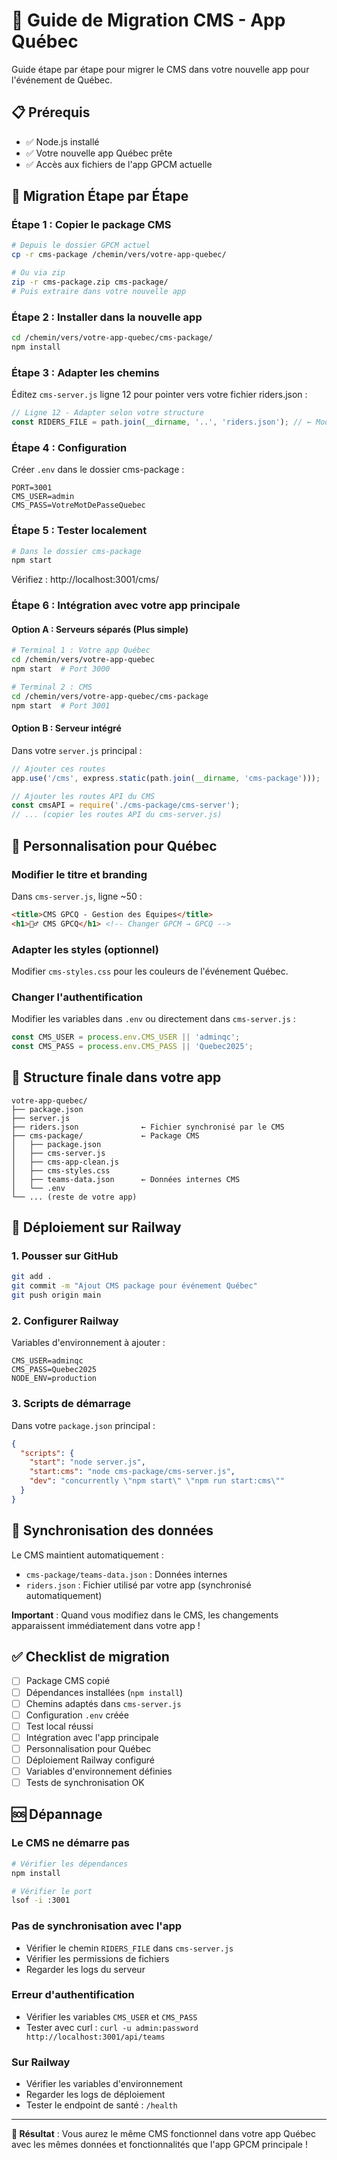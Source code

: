 # 🚀 Guide de Migration CMS - App Québec

Guide étape par étape pour migrer le CMS dans votre nouvelle app pour l'événement de Québec.

## 📋 Prérequis

- ✅ Node.js installé
- ✅ Votre nouvelle app Québec prête
- ✅ Accès aux fichiers de l'app GPCM actuelle

## 🔄 Migration Étape par Étape

### Étape 1 : Copier le package CMS

```bash
# Depuis le dossier GPCM actuel
cp -r cms-package /chemin/vers/votre-app-quebec/

# Ou via zip
zip -r cms-package.zip cms-package/
# Puis extraire dans votre nouvelle app
```

### Étape 2 : Installer dans la nouvelle app

```bash
cd /chemin/vers/votre-app-quebec/cms-package/
npm install
```

### Étape 3 : Adapter les chemins

Éditez `cms-server.js` ligne 12 pour pointer vers votre fichier riders.json :

```javascript
// Ligne 12 - Adapter selon votre structure
const RIDERS_FILE = path.join(__dirname, '..', 'riders.json'); // ← Modifier ce chemin
```

### Étape 4 : Configuration

Créer `.env` dans le dossier cms-package :

```env
PORT=3001
CMS_USER=admin
CMS_PASS=VotreMotDePasseQuebec
```

### Étape 5 : Tester localement

```bash
# Dans le dossier cms-package
npm start
```

Vérifiez : http://localhost:3001/cms/

### Étape 6 : Intégration avec votre app principale

#### Option A : Serveurs séparés (Plus simple)

```bash
# Terminal 1 : Votre app Québec
cd /chemin/vers/votre-app-quebec
npm start  # Port 3000

# Terminal 2 : CMS
cd /chemin/vers/votre-app-quebec/cms-package
npm start  # Port 3001
```

#### Option B : Serveur intégré

Dans votre `server.js` principal :

```javascript
// Ajouter ces routes
app.use('/cms', express.static(path.join(__dirname, 'cms-package')));

// Ajouter les routes API du CMS
const cmsAPI = require('./cms-package/cms-server');
// ... (copier les routes API du cms-server.js)
```

## 🔧 Personnalisation pour Québec

### Modifier le titre et branding

Dans `cms-server.js`, ligne ~50 :

```html
<title>CMS GPCQ - Gestion des Équipes</title>
<h1>🚴‍♂️ CMS GPCQ</h1> <!-- Changer GPCM → GPCQ -->
```

### Adapter les styles (optionnel)

Modifier `cms-styles.css` pour les couleurs de l'événement Québec.

### Changer l'authentification

Modifier les variables dans `.env` ou directement dans `cms-server.js` :

```javascript
const CMS_USER = process.env.CMS_USER || 'adminqc';
const CMS_PASS = process.env.CMS_PASS || 'Quebec2025';
```

## 📁 Structure finale dans votre app

```
votre-app-quebec/
├── package.json
├── server.js
├── riders.json              ← Fichier synchronisé par le CMS
├── cms-package/             ← Package CMS
│   ├── package.json
│   ├── cms-server.js
│   ├── cms-app-clean.js
│   ├── cms-styles.css
│   ├── teams-data.json      ← Données internes CMS
│   └── .env
└── ... (reste de votre app)
```

## 🚀 Déploiement sur Railway

### 1. Pousser sur GitHub

```bash
git add .
git commit -m "Ajout CMS package pour événement Québec"
git push origin main
```

### 2. Configurer Railway

Variables d'environnement à ajouter :
```
CMS_USER=adminqc
CMS_PASS=Quebec2025
NODE_ENV=production
```

### 3. Scripts de démarrage

Dans votre `package.json` principal :

```json
{
  "scripts": {
    "start": "node server.js",
    "start:cms": "node cms-package/cms-server.js",
    "dev": "concurrently \"npm start\" \"npm run start:cms\""
  }
}
```

## 🔄 Synchronisation des données

Le CMS maintient automatiquement :
- `cms-package/teams-data.json` : Données internes
- `riders.json` : Fichier utilisé par votre app (synchronisé automatiquement)

**Important** : Quand vous modifiez dans le CMS, les changements apparaissent immédiatement dans votre app !

## ✅ Checklist de migration

- [ ] Package CMS copié
- [ ] Dépendances installées (`npm install`)
- [ ] Chemins adaptés dans `cms-server.js`
- [ ] Configuration `.env` créée
- [ ] Test local réussi
- [ ] Intégration avec l'app principale
- [ ] Personnalisation pour Québec
- [ ] Déploiement Railway configuré
- [ ] Variables d'environnement définies
- [ ] Tests de synchronisation OK

## 🆘 Dépannage

### Le CMS ne démarre pas
```bash
# Vérifier les dépendances
npm install

# Vérifier le port
lsof -i :3001
```

### Pas de synchronisation avec l'app
- Vérifier le chemin `RIDERS_FILE` dans `cms-server.js`
- Vérifier les permissions de fichiers
- Regarder les logs du serveur

### Erreur d'authentification
- Vérifier les variables `CMS_USER` et `CMS_PASS`
- Tester avec curl : `curl -u admin:password http://localhost:3001/api/teams`

### Sur Railway
- Vérifier les variables d'environnement
- Regarder les logs de déploiement
- Tester le endpoint de santé : `/health`

---

**🎯 Résultat** : Vous aurez le même CMS fonctionnel dans votre app Québec avec les mêmes données et fonctionnalités que l'app GPCM principale !
